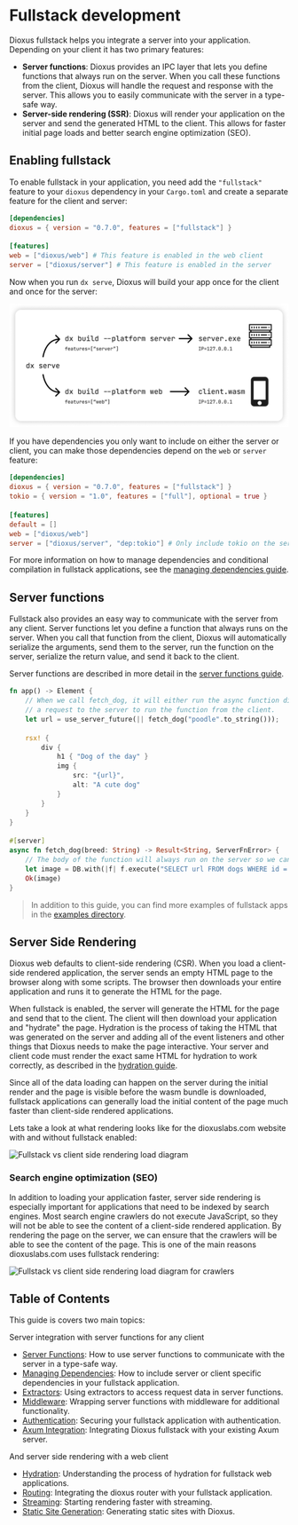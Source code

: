 # Fullstack development

Dioxus fullstack helps you integrate a server into your application. Depending on your client it has two primary features:
- **Server functions**: Dioxus provides an IPC layer that lets you define functions that always run on the server. When you call these functions from the client, Dioxus will handle the request and response with the server. This allows you to easily communicate with the server in a type-safe way.
- **Server-side rendering (SSR)**: Dioxus will render your application on the server and send the generated HTML to the client. This allows for faster initial page loads and better search engine optimization (SEO).

## Enabling fullstack

To enable fullstack in your application, you need add the `"fullstack"` feature to your `dioxus` dependency in your `Cargo.toml` and create a separate feature for the client and server:

```toml
[dependencies]
dioxus = { version = "0.7.0", features = ["fullstack"] }

[features]
web = ["dioxus/web"] # This feature is enabled in the web client
server = ["dioxus/server"] # This feature is enabled in the server
```

Now when you run `dx serve`, Dioxus will build your app once for the client and once for the server:

![Server Client Split](/assets/06_docs/server_split.png)

If you have dependencies you only want to include on either the server or client, you can make those dependencies depend on the `web` or `server` feature:

```toml
[dependencies]
dioxus = { version = "0.7.0", features = ["fullstack"] }
tokio = { version = "1.0", features = ["full"], optional = true }

[features]
default = []
web = ["dioxus/web"]
server = ["dioxus/server", "dep:tokio"] # Only include tokio on the server
```

For more information on how to manage dependencies and conditional compilation in fullstack applications, see the [managing dependencies guide](./managing_dependencies.md).

## Server functions

Fullstack also provides an easy way to communicate with the server from any client. Server functions let you define a function that always runs on the server. When you call that function from the client, Dioxus will automatically serialize the arguments, send them to the server, run the function on the server, serialize the return value, and send it back to the client.

Server functions are described in more detail in the [server functions guide](./server_functions.md).

```rust
fn app() -> Element {
    // When we call fetch_dog, it will either run the async function directly on the server, or send
    // a request to the server to run the function from the client.
    let url = use_server_future(|| fetch_dog("poodle".to_string()));

    rsx! {
        div {
            h1 { "Dog of the day" }
            img {
                src: "{url}",
                alt: "A cute dog"
            }
        }
    }
}

#[server]
async fn fetch_dog(breed: String) -> Result<String, ServerFnError> {
    // The body of the function will always run on the server so we can do server-side operations like database queries.
    let image = DB.with(|f| f.execute("SELECT url FROM dogs WHERE id = ?1", &breed))?;
    Ok(image)
}
```

> In addition to this guide, you can find more examples of fullstack apps in the [examples directory](https://github.com/DioxusLabs/dioxus/tree/main/examples).

## Server Side Rendering

Dioxus web defaults to client-side rendering (CSR). When you load a client-side rendered application, the server sends an empty HTML page to the browser along with some scripts. The browser then downloads your entire application and runs it to generate the HTML for the page.

When fullstack is enabled, the server will generate the HTML for the page and send that to the client. The client will then download your application and "hydrate" the page. Hydration is the process of taking the HTML that was generated on the server and adding all of the event listeners and other things that Dioxus needs to make the page interactive. Your server and client code must render the exact same HTML for hydration to work correctly, as described in the [hydration guide](./hydration.md).

Since all of the data loading can happen on the server during the initial render and the page is visible before the wasm bundle is downloaded, fullstack applications can generally load the initial content of the page much faster than client-side rendered applications.

Lets take a look at what rendering looks like for the dioxuslabs.com website with and without fullstack enabled:

![Fullstack vs client side rendering load diagram](/assets/07/fullstack-request-lifecycle.png)

### Search engine optimization (SEO)

In addition to loading your application faster, server side rendering is especially important for applications that need to be indexed by search engines. Most search engine crawlers do not execute JavaScript, so they will not be able to see the content of a client-side rendered application. By rendering the page on the server, we can ensure that the crawlers will be able to see the content of the page. This is one of the main reasons dioxuslabs.com uses fullstack rendering:

![Fullstack vs client side rendering load diagram for crawlers](/assets/07/fullstack-crawler-request-lifecycle.png)

## Table of Contents

This guide is covers two main topics:

Server integration with server functions for any client
- [Server Functions](./server_functions.md): How to use server functions to communicate with the server in a type-safe way.
- [Managing Dependencies](./managing_dependencies.md): How to include server or client specific dependencies in your fullstack application.
- [Extractors](./extractors.md): Using extractors to access request data in server functions.
- [Middleware](./middleware.md): Wrapping server functions with middleware for additional functionality.
- [Authentication](./authentication.md): Securing your fullstack application with authentication.
- [Axum Integration](./axum.md): Integrating Dioxus fullstack with your existing Axum server.

And server side rendering with a web client
- [Hydration](./hydration.md): Understanding the process of hydration for fullstack web applications.
- [Routing](./routing.md): Integrating the dioxus router with your fullstack application.
- [Streaming](./streaming.md): Starting rendering faster with streaming.
- [Static Site Generation](./static_site_generation.md): Generating static sites with Dioxus.
